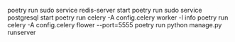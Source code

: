 poetry run sudo service redis-server start
poetry run sudo service postgresql start
poetry run celery -A config.celery worker -l info
poetry run celery -A config.celery flower --port=5555
poetry run python manage.py runserver